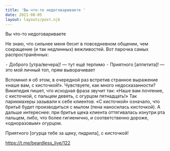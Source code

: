 ```yaml
---
title: 'Вы что-то недоговариваете '
date: 2021-08-05
layout: layouts/post.njk
---
```

Вы что-то недоговариваете 

Не знаю, что сильнее меня бесит в повседневном общении, чем сокращение (и так недлинных) вежливостей. Вот парочка самых распространённых:

 ⁃ Доброго [утра/вечера]! — тут ещё терпимо
 ⁃ Приятного [аппетита]! — это мой личный топ, прям выворачивает

Вспомнил я об этом, в очередной раз встретив странное выражение «наше вам, с кисточкой!». Чувствуете, как много недосказанности? Википедия пишет, что исходная фраза звучит так: «Наше вам почтение, с кисточкой, с пальцем девять, с огурцом пятнадцать!» Так парикмахеры зазывали к себе клиентов. «С кисточкой» означало, что бритьё будет производиться с мылом (пена наносилась кисточкой). А дальше интереснее: при бритье щека клиента оттягивалась изнутри рта пальцем, либо, что более гигиенично, и соответственно дороже, «одноразовым» огурцом.

Приятного [огурца тебе за щеку, пидрила], с кисточкой!


https://t.me/beardless_live/122